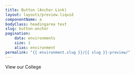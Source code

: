 ```yaml
---
title: Button (Anchor Link)
layout: layouts/preview.liquid
componentName: a
bodyClass: headingarea text
slug: button-anchor
pagination:
    data: environments
    size: 1
    alias: environment
permalink: "{{ environment.slug }}/{{ slug }}-preview/"
---
```

<div class="template-information" data-name="default">
View our College
</div>
